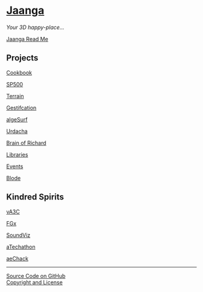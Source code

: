 [Jaanga]( ./index.html 'Woot Woot')
===  
_Your 3D happy-place..._

<p id=rm >
	<a href=JavaScript:displayPage("#readme.md#rm"); >Jaanga Read Me</a>
</p>


## Projects

[Cookbook]( http://jaanga.github.io/cookbook/index.html )

[SP500]( http://jaanga.github.io/sp500/index.html )

[Terrain]( http://jaanga.github.io/terrain-r2/terrain.html )  

<!--
[Terrain Viewer]( http://jaanga.github.io/terrain-viewer/index.html ) 

[Terrain Data]( http://jaanga.github.io/terrain/index.html )  

[Terrain Plus]( http://jaanga.github.io/terrain-plus/index.html ) 
-->

[Gestifcation]( http://jaanga.github.io/gestification/index.html )  

[algeSurf]( http://jaanga.github.io/algesurf/ )  

[Urdacha]( http://jaanga.github.io/urdacha/ )  

[Brain of Richard]( http://jaanga.github.io/brainofrichard/ )

[Libraries]( http://jaanga.github.io/libs/ )

[Events]( http://jaanga.github.io/events/ )

[Blode]( http://jaanga.github.io/blode/ )

## Kindred Spirits

<i class="fa fa-external-link"></i> [vA3C]( http://va3c.github.io/ )  

<i class="fa fa-external-link"></i> [FGx]( http://fgx.github.io/ ) 

<i class="fa fa-external-link"></i> [SoundViz]( http://soundviz.github.io/ )  

<i class="fa fa-external-link"></i> [aTechathon]( http://atechathon.github.io/ )  

<i class="fa fa-external-link"></i> [aeChack]( http://aechack.github.io/ )  
 
<hr>

<i class="fa fa-github"></i> [Source Code on GitHub]( https://github.com/jaanga/jaanga.github.io )  
<i class="fa fa-copy"></i> [Copyright and License]( https://github.com/jaanga/jaanga.github.io/blob/master/jaanga-copyright-and-mit-license.md )
